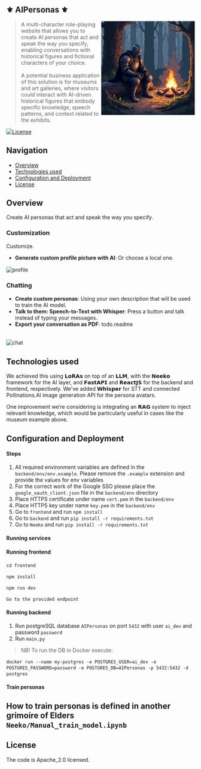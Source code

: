 ## ⚜️ AIPersonas ⚜️

<img src="img.png" align="right" height="250"></img>

> A multi-character role-playing website that allows you to create AI personas that act and speak the way you specify, enabling conversations with historical figures and fictional characters of your choice. <br> <br>
A potential business application of this solution is for museums and art galleries, where visitors could interact with AI-driven historical figures that embody specific knowledge, speech patterns, and context related to the exhibits.

[![License](https://img.shields.io/badge/License-Apache_2.0-blue.svg)](https://opensource.org/licenses/Apache-2.0)

## Navigation

- [Overview](#Overview)
- [Technologies used](#technologies-used)
- [Configuration and Deployment](#Configuration-and-Deployment)
- [License](#license)

## Overview
Create AI personas that act and speak the way you specify.

### Customization
Customize.

- **Generate custom profile picture with AI**: Or choose a local one.
<img align="center" width="768" height="432" alt="profile" src="https://github.com/user-attachments/assets/984618a0-0f1f-4603-9087-07e019ef8b7e" />

### Chatting
- **Create custom personas**: Using your own description that will be used to train the AI model.
- **Talk to them: Speech-to-Text with Whisper**: Press a button and talk instead of typing your messages.
- **Export your conversation as PDF**: todo.readme
<br>
<img align="center" width="768" height="432" alt="chat" src="https://github.com/user-attachments/assets/fec985df-bce2-4ecf-8d60-7e5a65294b62" />

## Technologies used
We achieved this using 𝗟𝗼𝗥𝗔𝘀 on top of an 𝗟𝗟𝗠, with the 𝗡𝗲𝗲𝗸𝗼 framework for the AI layer, and 𝗙𝗮𝘀𝘁𝗔𝗣𝗜 and 𝗥𝗲𝗮𝗰𝘁𝗝𝗦 for the backend and frontend, respectively. 
We've added 𝗪𝗵𝗶𝘀𝗽𝗲𝗿 for STT and connected Pollinations.AI image generation API for the persona avatars.

One improvement we’re considering is integrating an 𝗥𝗔𝗚 system to inject relevant knowledge, which would be particularly useful in cases like the museum example above.

## Configuration and Deployment

#### Steps
1. All required environment variables are defined in the `backend/env/env.example`. Please remove the `.example` extension and provide the values for env variables
2. For the correct work of the Google SSO please place the `google_oauth_client.json` file in the `backend/env` directory
3. Place HTTPS certificate under name `cert.pem` in the `backend/env`
4. Place HTTPS key under name `key.pem` in the `backend/env`
5. Go to `frontend` and run `npm install`
6. Go to `backend` and run `pip install -r requirements.txt`
7. Go to `Neeko` and run `pip install -r requirements.txt`

#### Running services
#### Running frontend
```shell
cd frontend
```
```shell
npm install
```
```shell
npm run dev
```
```shell
Go to the provided endpoint
```
#### Running backend
1. Run postgreSQL database `AIPersonas` on port `5432` with user `ai_dev` and password `password`
2. Run `main.py`
> NB! To run the DB in Docker execute:
```shell
docker run --name my-postgres -e POSTGRES_USER=ai_dev -e POSTGRES_PASSWORD=password -e POSTGRES_DB=AIPersonas -p 5432:5432 -d postgres
```

#### Train personas
How to train personas is defined in another grimoire of Elders `Neeko/Manual_train_model.ipynb`
---

## License
The code is Apache_2.0 licensed.
